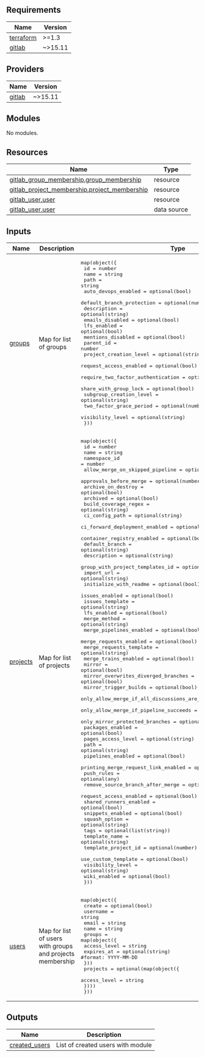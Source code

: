 <!-- BEGIN_TF_DOCS -->
## Requirements

| Name | Version |
|------|---------|
| <a name="requirement_terraform"></a> [terraform](#requirement\_terraform) | >=1.3 |
| <a name="requirement_gitlab"></a> [gitlab](#requirement\_gitlab) | ~>15.11 |

## Providers

| Name | Version |
|------|---------|
| <a name="provider_gitlab"></a> [gitlab](#provider\_gitlab) | ~>15.11 |

## Modules

No modules.

## Resources

| Name | Type |
|------|------|
| [gitlab_group_membership.group_membership](https://registry.terraform.io/providers/gitlabhq/gitlab/15.11.0/docs/resources/group_membership) | resource |
| [gitlab_project_membership.project_membership](https://registry.terraform.io/providers/gitlabhq/gitlab/15.11.0/docs/resources/project_membership) | resource |
| [gitlab_user.user](https://registry.terraform.io/providers/gitlabhq/gitlab/15.11.0/docs/resources/user) | resource |
| [gitlab_user.user](https://registry.terraform.io/providers/gitlabhq/gitlab/15.11.0/docs/data-sources/user) | data source |

## Inputs

| Name | Description | Type | Default | Required |
|------|-------------|------|---------|:--------:|
| <a name="input_groups"></a> [groups](#input\_groups) | Map for list of groups | <pre>map(object({<br>    id                                = number<br>    name                              = string<br>    path                              = string<br>    auto_devops_enabled               = optional(bool)<br>    default_branch_protection         = optional(number)<br>    description                       = optional(string)<br>    emails_disabled                   = optional(bool)<br>    lfs_enabled                       = optional(bool)<br>    mentions_disabled                 = optional(bool)<br>    parent_id                         = number<br>    project_creation_level            = optional(string)<br>    request_access_enabled            = optional(bool)<br>    require_two_factor_authentication = optional(bool)<br>    share_with_group_lock             = optional(bool)<br>    subgroup_creation_level           = optional(string)<br>    two_factor_grace_period           = optional(number)<br>    visibility_level                  = optional(string)<br>  }))</pre> | n/a | yes |
| <a name="input_projects"></a> [projects](#input\_projects) | Map for list of projects | <pre>map(object({<br>    id                                               = number<br>    name                                             = string<br>    namespace_id                                     = number<br>    allow_merge_on_skipped_pipeline                  = optional(bool)<br>    approvals_before_merge                           = optional(number)<br>    archive_on_destroy                               = optional(bool)<br>    archived                                         = optional(bool)<br>    build_coverage_regex                             = optional(string)<br>    ci_config_path                                   = optional(string)<br>    ci_forward_deployment_enabled                    = optional(bool)<br>    container_registry_enabled                       = optional(bool)<br>    default_branch                                   = optional(string)<br>    description                                      = optional(string)<br>    group_with_project_templates_id                  = optional(number)<br>    import_url                                       = optional(string)<br>    initialize_with_readme                           = optional(bool)<br>    issues_enabled                                   = optional(bool)<br>    issues_template                                  = optional(string)<br>    lfs_enabled                                      = optional(bool)<br>    merge_method                                     = optional(string)<br>    merge_pipelines_enabled                          = optional(bool)<br>    merge_requests_enabled                           = optional(bool)<br>    merge_requests_template                          = optional(string)<br>    merge_trains_enabled                             = optional(bool)<br>    mirror                                           = optional(bool)<br>    mirror_overwrites_diverged_branches              = optional(bool)<br>    mirror_trigger_builds                            = optional(bool)<br>    only_allow_merge_if_all_discussions_are_resolved = optional(bool)<br>    only_allow_merge_if_pipeline_succeeds            = optional(bool)<br>    only_mirror_protected_branches                   = optional(bool)<br>    packages_enabled                                 = optional(bool)<br>    pages_access_level                               = optional(string)<br>    path                                             = optional(string)<br>    pipelines_enabled                                = optional(bool)<br>    printing_merge_request_link_enabled              = optional(bool)<br>    push_rules                                       = optional(any)<br>    remove_source_branch_after_merge                 = optional(bool)<br>    request_access_enabled                           = optional(bool)<br>    shared_runners_enabled                           = optional(bool)<br>    snippets_enabled                                 = optional(bool)<br>    squash_option                                    = optional(string)<br>    tags                                             = optional(list(string))<br>    template_name                                    = optional(string)<br>    template_project_id                              = optional(number)<br>    use_custom_template                              = optional(bool)<br>    visibility_level                                 = optional(string)<br>    wiki_enabled                                     = optional(bool)<br>  }))</pre> | n/a | yes |
| <a name="input_users"></a> [users](#input\_users) | Map for list of users with groups and projects membership | <pre>map(object({<br>    create   = optional(bool)<br>    username = string<br>    email    = string<br>    name     = string<br>    groups = map(object({<br>      access_level = string<br>      expires_at   = optional(string) #format: YYYY-MM-DD<br>    }))<br>    projects = optional(map(object({<br>      access_level = string<br>    })))<br>  }))</pre> | n/a | yes |

## Outputs

| Name | Description |
|------|-------------|
| <a name="output_created_users"></a> [created\_users](#output\_created\_users) | List of created users with module |
<!-- END_TF_DOCS -->
